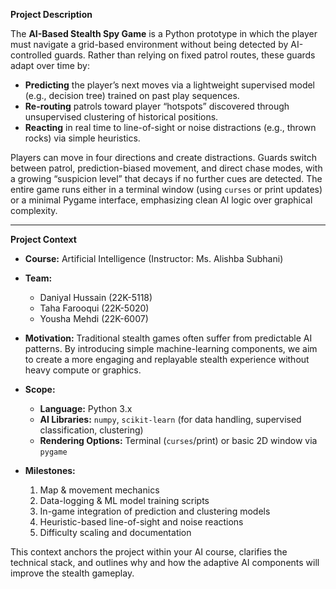 **Project Description**

The **AI-Based Stealth Spy Game** is a Python prototype in which the player must navigate a grid-based environment without being detected by AI-controlled guards. Rather than relying on fixed patrol routes, these guards adapt over time by:

* **Predicting** the player’s next moves via a lightweight supervised model (e.g., decision tree) trained on past play sequences.
* **Re-routing** patrols toward player “hotspots” discovered through unsupervised clustering of historical positions.
* **Reacting** in real time to line-of-sight or noise distractions (e.g., thrown rocks) via simple heuristics.

Players can move in four directions and create distractions. Guards switch between patrol, prediction-biased movement, and direct chase modes, with a growing “suspicion level” that decays if no further cues are detected. The entire game runs either in a terminal window (using `curses` or print updates) or a minimal Pygame interface, emphasizing clean AI logic over graphical complexity.

---

**Project Context**

* **Course:** Artificial Intelligence (Instructor: Ms. Alishba Subhani)

* **Team:**

  * Daniyal Hussain (22K-5118)
  * Taha Farooqui  (22K-5020)
  * Yousha Mehdi   (22K-6007)

* **Motivation:** Traditional stealth games often suffer from predictable AI patterns. By introducing simple machine-learning components, we aim to create a more engaging and replayable stealth experience without heavy compute or graphics.

* **Scope:**

  * **Language:** Python 3.x
  * **AI Libraries:** `numpy`, `scikit-learn` (for data handling, supervised classification, clustering)
  * **Rendering Options:** Terminal (`curses`/print) or basic 2D window via `pygame`

* **Milestones:**

  1. Map & movement mechanics
  2. Data-logging & ML model training scripts
  3. In-game integration of prediction and clustering models
  4. Heuristic-based line-of-sight and noise reactions
  5. Difficulty scaling and documentation

This context anchors the project within your AI course, clarifies the technical stack, and outlines why and how the adaptive AI components will improve the stealth gameplay.
